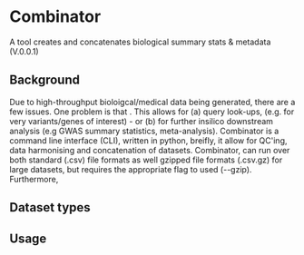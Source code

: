 # Combinator

A tool creates and concatenates biological summary stats & metadata (V.0.0.1)

## Background

Due to high-throughput bioloigcal/medical data being generated, there are a few issues. One problem is that . This allows for (a) query look-ups, (e.g. for very variants/genes of interest) - or (b) for further insilico downstream analysis (e.g GWAS summary statistics, meta-analysis). Combinator is a command line interface (CLI), written in python, breifly, it allow for QC'ing, data harmonising and concatenation of datasets. Combinator, can run over both standard (.csv) file formats as well gzipped file formats (.csv.gz) for large datasets, but requires the appropriate flag to used (--gzip). Furthermore, 

## Dataset types

## Usage